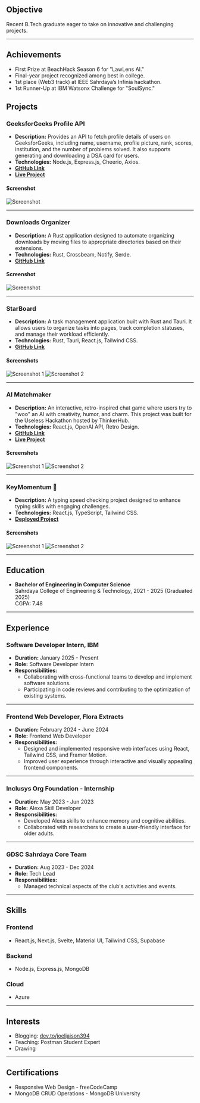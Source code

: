 ## Objective
Recent B.Tech graduate eager to take on innovative and challenging projects.

---

## Achievements
- First Prize at BeachHack Season 6 for "LawLens AI."
- Final-year project recognized among best in college.
- 1st place (Web3 track) at IEEE Sahrdaya’s Infinia hackathon.
- 1st Runner-Up at IBM Watsonx Challenge for "SoulSync."

## Projects

### GeeksforGeeks Profile API
- **Description:** Provides an API to fetch profile details of users on GeeksforGeeks, including name, username, profile picture, rank, scores, institution, and the number of problems solved. It also supports generating and downloading a DSA card for users.
- **Technologies:** Node.js, Express.js, Cheerio, Axios.
- **[GitHub Link](https://github.com/Joeljaison391/GeeksforGeeks-Profile-API)**
- **[Live Project](https://worktrack.azurewebsites.net/)**

#### Screenshot
![Screenshot](https://res.cloudinary.com/dxraggwp4/image/upload/v1735744344/GFGAPI/se174te20347gyupwmqr.png)

---

### Downloads Organizer
- **Description:** A Rust application designed to automate organizing downloads by moving files to appropriate directories based on their extensions.
- **Technologies:** Rust, Crossbeam, Notify, Serde.
- **[GitHub Link](https://github.com/Joeljaison391/Downloads-Organizer)**

#### Screenshot
![Screenshot](https://camo.githubusercontent.com/065a7119c5bae1967d9d7237af6da1a644332e96bd8d6cbb69d13981208d342f/68747470733a2f2f7265732e636c6f7564696e6172792e636f6d2f6478726167677770342f696d6167652f75706c6f61642f76313733353134333630382f446f776e6c6f61644f7267616e697a65722f7063686f6c776a6c7a7168697430666e357962302e706e67)

---

### StarBoard
- **Description:** A task management application built with Rust and Tauri. It allows users to organize tasks into pages, track completion statuses, and manage their workload efficiently.
- **Technologies:** Rust, Tauri, React.js, Tailwind CSS.
- **[GitHub Link](https://github.com/JoelJaison394/StarBoard)**

#### Screenshots
![Screenshot 1](https://res.cloudinary.com/dxraggwp4/image/upload/v1709318505/StarBoard/panut0n6rrqslegnftwy.png)
![Screenshot 2](https://res.cloudinary.com/dxraggwp4/image/upload/v1709318505/StarBoard/sevahvi8iiwiulli2x4k.png)

---

### AI Matchmaker
- **Description:** An interactive, retro-inspired chat game where users try to "woo" an AI with creativity, humor, and charm. This project was built for the Useless Hackathon hosted by ThinkerHub.
- **Technologies:** React.js, OpenAI API, Retro Design.
- **[GitHub Link](https://github.com/Joeljaison391/Propose-Your-AI)**
- **[Live Project](https://propose-your-ai.vercel.app/)**

#### Screenshots
![Screenshot 1](https://res.cloudinary.com/dxraggwp4/image/upload/v1730584432/omfx1pzwgjtccumxezzu.png)
![Screenshot 2](https://res.cloudinary.com/dxraggwp4/image/upload/v1730584432/fr92cbisejdtzi3tmduq.png)

---

### KeyMomentum 🚀
- **Description:** A typing speed checking project designed to enhance typing skills with engaging challenges.
- **Technologies:** React.js, TypeScript, Tailwind CSS.
- **[Deployed Project](https://keymomentum.vercel.app/)**

#### Screenshots
![Screenshot 1](https://cdn.hashnode.com/res/hashnode/image/upload/v1702448102257/88a7c535-c22b-4da2-a23a-ab5a7b8572b4.png)
![Screenshot 2](https://cdn.hashnode.com/res/hashnode/image/upload/v1702448080199/ffb2396d-40ea-4e9d-a7da-d6671d0173d1.png)

---

## Education
- **Bachelor of Engineering in Computer Science**  
  Sahrdaya College of Engineering & Technology, 2021 - 2025 (Graduated 2025)  
  CGPA: 7.48  

---

## Experience

### Software Developer Intern, IBM 
- **Duration:** January 2025 - Present
- **Role:** Software Developer Intern
- **Responsibilities:**
  - Collaborating with cross-functional teams to develop and implement software solutions.
  - Participating in code reviews and contributing to the optimization of existing systems.

---

### Frontend Web Developer, Flora Extracts
- **Duration:** February 2024 - June 2024
- **Role:** Frontend Web Developer
- **Responsibilities:**
  - Designed and implemented responsive web interfaces using React, Tailwind CSS, and Framer Motion.
  - Improved user experience through interactive and visually appealing frontend components.

---

### Inclusys Org Foundation - Internship
- **Duration:** May 2023 - Jun 2023
- **Role:** Alexa Skill Developer
- **Responsibilities:**
  - Developed Alexa skills to enhance memory and cognitive abilities.
  - Collaborated with researchers to create a user-friendly interface for older adults.

---

### GDSC Sahrdaya Core Team
- **Duration:** Aug 2023 - Dec 2024
- **Role:** Tech Lead
- **Responsibilities:**  
  - Managed technical aspects of the club's activities and events.

---

## Skills

### Frontend
- React.js, Next.js, Svelte, Material UI, Tailwind CSS, Supabase  

### Backend
- Node.js, Express.js, MongoDB  

### Cloud
- Azure  

---

## Interests
- Blogging: [dev.to/joeljaison394](https://dev.to/joeljaison394)  
- Teaching: Postman Student Expert  
- Drawing  

---

## Certifications
- Responsive Web Design - freeCodeCamp  
- MongoDB CRUD Operations - MongoDB University  
